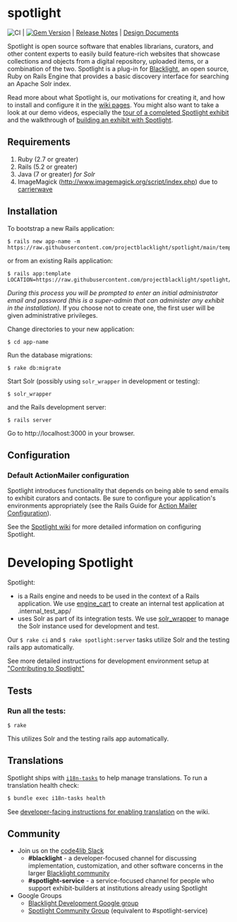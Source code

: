 spotlight
=========

![CI](https://github.com/projectblacklight/spotlight/workflows/CI/badge.svg) | [![Gem Version](https://badge.fury.io/rb/blacklight-spotlight.png)](http://badge.fury.io/rb/blacklight-spotlight) | [Release Notes](https://github.com/projectblacklight/spotlight/releases) | [Design Documents](https://github.com/projectblacklight/spotlight/releases/tag/v0.0.0)

Spotlight is open source software that enables librarians, curators, and other content experts to easily build feature-rich websites that showcase collections and objects from a digital repository, uploaded items, or a combination of the two. Spotlight is a plug-in for [Blacklight](https://github.com/projectblacklight/blacklight), an open source, Ruby on Rails Engine that provides a basic discovery interface for searching an Apache Solr index.

Read more about what Spotlight is, our motivations for creating it, and how to install and configure it in the [wiki pages](https://github.com/projectblacklight/spotlight/wiki). You might also want to take a look at our demo videos, especially the [tour of a completed Spotlight exhibit](https://www.youtube.com/watch?v=_A7vTbbiF4g) and the walkthrough of [building an exhibit with Spotlight](https://www.youtube.com/watch?v=qPJtgajJ4ic).

## Requirements

1. Ruby (2.7 or greater)
2. Rails (5.2 or greater)
3. Java (7 or greater) *for Solr*
4. ImageMagick (http://www.imagemagick.org/script/index.php) due to [carrierwave](https://github.com/carrierwaveuploader/carrierwave#adding-versions)

## Installation

To bootstrap a new Rails application:

```
$ rails new app-name -m https://raw.githubusercontent.com/projectblacklight/spotlight/main/template.rb
```

or from an existing Rails application:

```
$ rails app:template LOCATION=https://raw.githubusercontent.com/projectblacklight/spotlight/main/template.rb
```

*During this process you will be prompted to enter an initial administrator email and password (this is a super-admin that can administer any exhibit in the installation).* If you choose not to create one, the first user will be given administrative privileges.

Change directories to your new application:

```
$ cd app-name
```

Run the database migrations:

```
$ rake db:migrate
```

Start Solr (possibly using `solr_wrapper` in development or testing):

```
$ solr_wrapper
```

and the Rails development server:

```
$ rails server
```

Go to http://localhost:3000 in your browser.

## Configuration

### Default ActionMailer configuration

Spotlight introduces functionality that depends on being able to send emails to exhibit curators and contacts. Be sure to configure your application's environments appropriately (see the Rails Guide for [Action Mailer Configuration](http://guides.rubyonrails.org/action_mailer_basics.html#action-mailer-configuration)).

See the [Spotlight wiki](https://github.com/projectblacklight/spotlight/wiki) for more detailed information on configuring Spotlight.

# Developing Spotlight

Spotlight:

* is a Rails engine and needs to be used in the context of a Rails application. We use [engine_cart](https://github.com/cbeer/engine_cart) to create an internal test application at .internal_test_app/
* uses Solr as part of its integration tests. We use [solr_wrapper](https://github.com/cbeer/solr_wrapper) to manage the Solr instance used for development and test.

Our `$ rake ci` and `$ rake spotlight:server` tasks utilize Solr and the testing rails app automatically.

See more detailed instructions for development environment setup at ["Contributing to Spotlight"](https://github.com/projectblacklight/spotlight/wiki/Contributing-to-Spotlight)

## Tests

### Run all the tests:

```
$ rake
```

This utilizes Solr and the testing rails app automatically.

## Translations

Spotlight ships with [`i18n-tasks`](https://github.com/glebm/i18n-tasks) to help manage translations. To run a translation health check:

```sh
$ bundle exec i18n-tasks health
```

See [developer-facing instructions for enabling translation](https://github.com/projectblacklight/spotlight/wiki/Translations) on the wiki.

## Community


- Join us on the [code4lib Slack](https://code4lib.org/irc)
  - **#blacklight** - a developer-focused channel for discussing implementation, customization, and other software concerns in the larger [Blacklight community](http://projectblacklight.org/)
  - **#spotlight-service** - a service-focused channel for people who support exhibit-builders at institutions already using Spotlight
- Google Groups
  - [Blacklight Development Google group](https://groups.google.com/forum/#!forum/blacklight-development)
  - [Spotlight Community Group](https://groups.google.com/forum/#!forum/spotlight-community) (equivalent to #spotlight-service)
